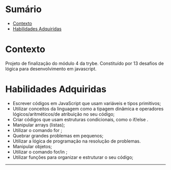 # Sumário

- [Contexto](#contexto)
- [Habilidades Adquiridas](#habilidades-adquiridas)

# Contexto
Projeto de finalização do módulo 4 da trybe. Constituído por 13 desafios de lógica para desenvolvimento em javascript.

# Habilidades Adquiridas

- Escrever códigos em JavaScript que usam variáveis e tipos primitivos;
- Utilizar conceitos da linguagem como a tipagem dinâmica e operadores lógicos/aritméticos/de atribuição no seu código;
- Criar códigos que usam estruturas condicionais, como o if/else .
- Manipular arrays (listas);
- Utilizar o comando for ;
- Quebrar grandes problemas em pequenos;
- Utilizar a lógica de programação na resolução de problemas.
- Manipular objetos;
- Utilizar o comando for/in ;
- Utilizar funções para organizar e estruturar o seu código;

---